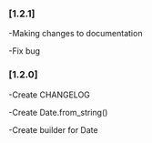 ### [1.2.1]

-Making changes to documentation

-Fix bug

### [1.2.0]

-Create CHANGELOG

-Create Date.from_string()

-Create builder for Date